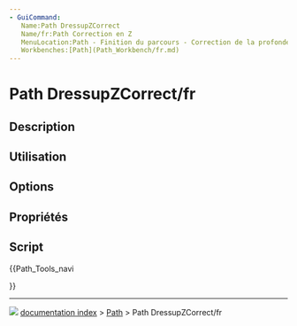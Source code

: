 ```yaml
---
- GuiCommand:
   Name:Path DressupZCorrect
   Name/fr:Path Correction en Z
   MenuLocation:Path - Finition du parcours - Correction de la profondeur en Z
   Workbenches:[Path](Path_Workbench/fr.md)
---
```


# Path DressupZCorrect/fr

## Description



## Utilisation

## Options



## Propriétés



## Script





{{Path_Tools_navi

}}



---
![](images/Button_right.svg) [documentation index](../README.md) > [Path](Path_Workbench.md) > Path DressupZCorrect/fr
